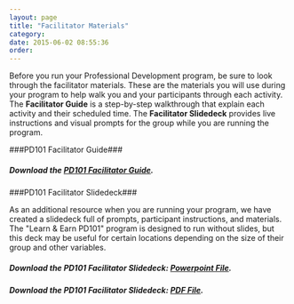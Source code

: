 ```yaml
---
layout: page
title: "Facilitator Materials"
category: 
date: 2015-06-02 08:55:36
order: 
---
```


Before you run your Professional Development program, be sure to look through the facilitator materials. These are the materials you will use during your program to help walk you and your participants through each activity. The <strong>Facilitator Guide</strong> is a step-by-step walkthrough that explain each activity and their scheduled time. The <strong>Facilitator Slidedeck</strong> provides live instructions and visual prompts for the group while you are running the program.

###PD101 Facilitator Guide###

##### Download the [PD101 Facilitator Guide]({{site.creator_url}}resources/PD101_facilitator_guide.pdf). #####


###PD101 Facilitator Slidedeck###

As an additional resource when you are running your program, we have created a slidedeck full of prompts, participant instructions, and materials. The "Learn & Earn PD101" program is designed to run without slides, but this deck may be useful for certain locations depending on the size of their group and other variables.

##### Download the PD101 Facilitator Slidedeck: [Powerpoint File]({{site.creator_url}}resources/PD101_facilitator_slides.pptx). #####

##### Download the PD101 Facilitator Slidedeck: [PDF File]({{site.creator_url}}resources/PD101_facilitator_slides.pdf). #####
